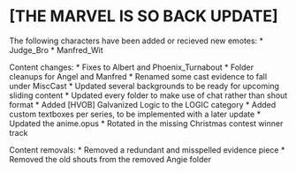 # [THE MARVEL IS SO BACK UPDATE]

The following characters have been added or recieved new emotes:
    * Judge_Bro
    * Manfred_Wit


Content changes:
    * Fixes to Albert and Phoenix_Turnabout
    * Folder cleanups for Angel and Manfred
    * Renamed some cast evidence to fall under MiscCast
    * Updated several backgrounds to be ready for upcoming sliding content
    * Updated every folder to make use of chat rather than shout format
    * Added [HVOB] Galvanized Logic to the LOGIC category
    * Added custom textboxes per series, to be implemented with a later update
    * Updated the anime.opus
    * Rotated in the missing Christmas contest winner track

Content removals:
    * Removed a redundant and misspelled evidence piece
    * Removed the old shouts from the removed Angie folder